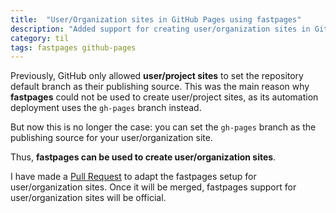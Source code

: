 ```yaml
---
title:  "User/Organization sites in GitHub Pages using fastpages"
description: "Added support for creating user/organization sites in GitHub Pages using fastpages"
category: til
tags: fastpages github-pages
---
```


Previously, GitHub only allowed **user/project sites** to set the repository default branch as their publishing source.
This was the main reason why **fastpages** could not be used to create user/project sites, as its automation deployment uses the `gh-pages` branch instead.

But now this is no longer the case: you can set the `gh-pages` branch as the publishing source for your user/organization site.

Thus, **fastpages can be used to create user/organization sites**.

I have made a [Pull Request](https://github.com/fastai/fastpages/pull/456) to adapt the fastpages setup for user/organization sites.
Once it will be merged, fastpages support for user/organization sites will be official.
